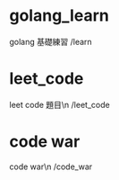 # golang_learn
<p>
golang 基礎練習
/learn
</p>

# leet_code
leet code 題目\n
/leet_code

# code war
code war\n
/code_war
